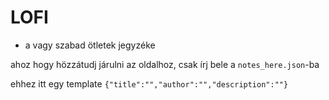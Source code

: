 # LOFI

- a vagy szabad ötletek jegyzéke

ahoz hogy hözzátudj járulni az oldalhoz, csak írj bele a `notes_here.json`-ba

ehhez itt egy template `{"title":"","author":"","description":""}`

